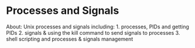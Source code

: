 # Processes and Signals
About:
	Unix processes and signals including:
	1. processes, PIDs and getting PIDs
	2. signals & using the kill command to send signals to processes
	3. shell scripting and processes & signals management
